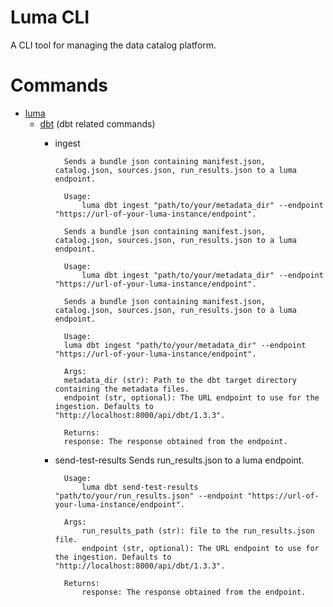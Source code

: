 # Luma CLI

A CLI tool for managing the data catalog platform.

# Commands

* [luma](./luma.py) 
    * [dbt](./dbt.py) (dbt related commands)
        * ingest

                Sends a bundle json containing manifest.json, catalog.json, sources.json, run_results.json to a luma endpoint.

                Usage:
                    luma dbt ingest "path/to/your/metadata_dir" --endpoint "https://url-of-your-luma-instance/endpoint".

                Sends a bundle json containing manifest.json, catalog.json, sources.json, run_results.json to a luma endpoint.

                Usage:
                    luma dbt ingest "path/to/your/metadata_dir" --endpoint "https://url-of-your-luma-instance/endpoint".

                Sends a bundle json containing manifest.json, catalog.json, sources.json, run_results.json to a luma endpoint.

                Usage:
                luma dbt ingest "path/to/your/metadata_dir" --endpoint "https://url-of-your-luma-instance/endpoint".

                Args:
                metadata_dir (str): Path to the dbt target directory containing the metadata files.
                endpoint (str, optional): The URL endpoint to use for the ingestion. Defaults to "http://localhost:8000/api/dbt/1.3.3".

                Returns:
                response: The response obtained from the endpoint.
        * send-test-results
                Sends run_results.json to a luma endpoint.

                Usage:
                    luma dbt send-test-results "path/to/your/run_results.json" --endpoint "https://url-of-your-luma-instance/endpoint".

                Args:
                    run_results_path (str): file to the run_results.json file.
                    endpoint (str, optional): The URL endpoint to use for the ingestion. Defaults to "http://localhost:8000/api/dbt/1.3.3".

                Returns:
                    response: The response obtained from the endpoint.
    